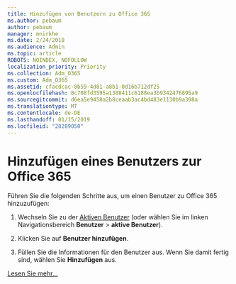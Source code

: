 ```yaml
---
title: Hinzufügen von Benutzern zu Office 365
ms.author: pebaum
author: pebaum
manager: mnirkhe
ms.date: 2/24/2018
ms.audience: Admin
ms.topic: article
ROBOTS: NOINDEX, NOFOLLOW
localization_priority: Priority
ms.collection: Adm_O365
ms.custom: Adm_O365
ms.assetid: cfacdcac-8b59-4d81-a8b1-0d16b712df25
ms.openlocfilehash: 8c708fd3595a1388411c6188ea3b9342476895a9
ms.sourcegitcommit: d6ea5e9458a2b8ceaab3ac4bd483e1130b9a398a
ms.translationtype: MT
ms.contentlocale: de-DE
ms.lasthandoff: 01/15/2019
ms.locfileid: "28289050"
---
```

# <a name="add-a-user-to-office-365"></a>Hinzufügen eines Benutzers zur Office 365

Führen Sie die folgenden Schritte aus, um einen Benutzer zu Office 365 hinzuzufügen:
  
1. Wechseln Sie zu der [Aktiven Benutzer](https://support.office.com/article/https://portal.office.com/adminportal/home.aspx#/users) (oder wählen Sie im linken Navigationsbereich **Benutzer** \> **aktive Benutzer**).
    
2. Klicken Sie auf **Benutzer hinzufügen**.
    
3. Füllen Sie die Informationen für den Benutzer aus. Wenn Sie damit fertig sind, wählen Sie **Hinzufügen** aus. 
    
[Lesen Sie mehr...](https://support.office.com/article/1970f7d6-03b5-442f-b385-5880b9c256ec)
  

